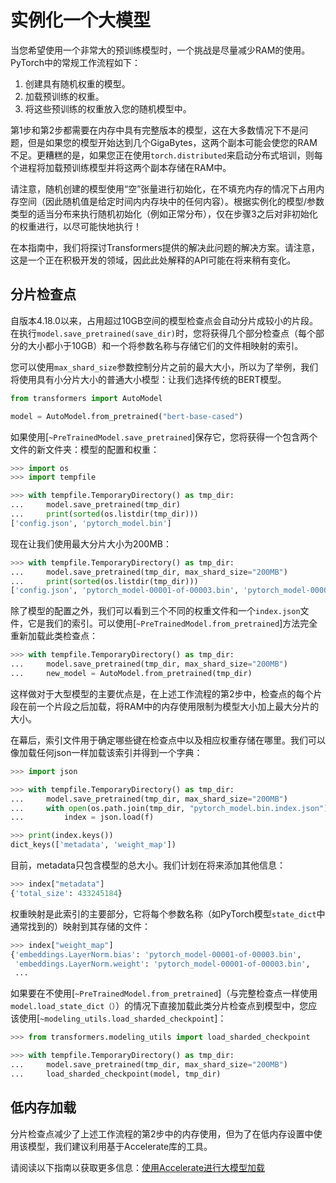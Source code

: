 <!--版权 2022 HuggingFace团队。版权所有。

根据Apache许可证第2.0版（“许可证”），您不得在遵循许可证的情况下使用此文件。您可以在以下网址获得许可证的副本：

http：//www.apache.org/licenses/LICENSE-2.0

除非适用法律要求或书面同意，以软件形式分发的软件根据许可证分发
一个“AS IS”基础，没有任何种类的保证或条件，无论是明示的还是暗示的。请参阅许可证以获取
特定语言的详细信息，以及许可证下的限制。

⚠️请注意，该文件以Markdown格式提供，但包含我们的doc-builder（类似于MDX）的特定语法，这可能在您的Markdown查看器中无法正确渲染。

-->

# 实例化一个大模型

当您希望使用一个非常大的预训练模型时，一个挑战是尽量减少RAM的使用。 PyTorch中的常规工作流程如下：

1. 创建具有随机权重的模型。
2. 加载预训练的权重。
3. 将这些预训练的权重放入您的随机模型中。

第1步和第2步都需要在内存中具有完整版本的模型，这在大多数情况下不是问题，但是如果您的模型开始达到几个GigaBytes，这两个副本可能会使您的RAM不足。更糟糕的是，如果您正在使用`torch.distributed`来启动分布式培训，则每个进程将加载预训练模型并将这两个副本存储在RAM中。

<Tip>

请注意，随机创建的模型使用“空”张量进行初始化，在不填充内存的情况下占用内存空间（因此随机值是给定时间内内存块中的任何内容）。根据实例化的模型/参数类型的适当分布来执行随机初始化（例如正常分布），仅在步骤3之后对非初始化的权重进行，以尽可能快地执行！

</Tip>

在本指南中，我们将探讨Transformers提供的解决此问题的解决方案。请注意，这是一个正在积极开发的领域，因此此处解释的API可能在将来稍有变化。

## 分片检查点

自版本4.18.0以来，占用超过10GB空间的模型检查点会自动分片成较小的片段。在执行`model.save_pretrained(save_dir)`时，您将获得几个部分检查点（每个部分的大小都小于10GB）和一个将参数名称与存储它们的文件相映射的索引。

您可以使用`max_shard_size`参数控制分片之前的最大大小，所以为了举例，我们将使用具有小分片大小的普通大小模型：让我们选择传统的BERT模型。

```py
from transformers import AutoModel

model = AutoModel.from_pretrained("bert-base-cased")
```

如果使用[`~PreTrainedModel.save_pretrained`]保存它，您将获得一个包含两个文件的新文件夹：模型的配置和权重：

```py
>>> import os
>>> import tempfile

>>> with tempfile.TemporaryDirectory() as tmp_dir:
...     model.save_pretrained(tmp_dir)
...     print(sorted(os.listdir(tmp_dir)))
['config.json', 'pytorch_model.bin']
```

现在让我们使用最大分片大小为200MB：

```py
>>> with tempfile.TemporaryDirectory() as tmp_dir:
...     model.save_pretrained(tmp_dir, max_shard_size="200MB")
...     print(sorted(os.listdir(tmp_dir)))
['config.json', 'pytorch_model-00001-of-00003.bin', 'pytorch_model-00002-of-00003.bin', 'pytorch_model-00003-of-00003.bin', 'pytorch_model.bin.index.json']
```

除了模型的配置之外，我们可以看到三个不同的权重文件和一个`index.json`文件，它是我们的索引。可以使用[`~PreTrainedModel.from_pretrained`]方法完全重新加载此类检查点：

```py
>>> with tempfile.TemporaryDirectory() as tmp_dir:
...     model.save_pretrained(tmp_dir, max_shard_size="200MB")
...     new_model = AutoModel.from_pretrained(tmp_dir)
```

这样做对于大型模型的主要优点是，在上述工作流程的第2步中，检查点的每个片段在前一个片段之后加载，将RAM中的内存使用限制为模型大小加上最大分片的大小。

在幕后，索引文件用于确定哪些键在检查点中以及相应权重存储在哪里。我们可以像加载任何json一样加载该索引并得到一个字典：

```py
>>> import json

>>> with tempfile.TemporaryDirectory() as tmp_dir:
...     model.save_pretrained(tmp_dir, max_shard_size="200MB")
...     with open(os.path.join(tmp_dir, "pytorch_model.bin.index.json"), "r") as f:
...         index = json.load(f)

>>> print(index.keys())
dict_keys(['metadata', 'weight_map'])
```

目前，metadata只包含模型的总大小。我们计划在将来添加其他信息：

```py
>>> index["metadata"]
{'total_size': 433245184}
```

权重映射是此索引的主要部分，它将每个参数名称（如PyTorch模型`state_dict`中通常找到的）映射到其存储的文件：

```py
>>> index["weight_map"]
{'embeddings.LayerNorm.bias': 'pytorch_model-00001-of-00003.bin',
 'embeddings.LayerNorm.weight': 'pytorch_model-00001-of-00003.bin',
 ...
```

如果要在不使用[`~PreTrainedModel.from_pretrained`]（与完整检查点一样使用`model.load_state_dict（）`）的情况下直接加载此类分片检查点到模型中，您应该使用[`~modeling_utils.load_sharded_checkpoint`]：

```py
>>> from transformers.modeling_utils import load_sharded_checkpoint

>>> with tempfile.TemporaryDirectory() as tmp_dir:
...     model.save_pretrained(tmp_dir, max_shard_size="200MB")
...     load_sharded_checkpoint(model, tmp_dir)
```

## 低内存加载

分片检查点减少了上述工作流程的第2步中的内存使用，但为了在低内存设置中使用该模型，我们建议利用基于Accelerate库的工具。

请阅读以下指南以获取更多信息：[使用Accelerate进行大模型加载](main_classes/model#large-model-loading)